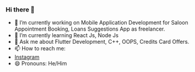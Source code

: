### Hi there 👋

- 🔭 I’m currently working on Mobile Application Development for Saloon Appointment Booking, Loans Suggestions App as freelancer.
- 🌱 I’m currently learning React Js, Node Js
- 💬 Ask me about Flutter Development, C++, OOPS, Credits Card Offers.
- 📫 How to reach me: 
- [Instagram <i class="fa-brands fa-instagram"></i>](https://www.instagram.com/karthikeya_narla/)
- 😄 Pronouns: He/Him
